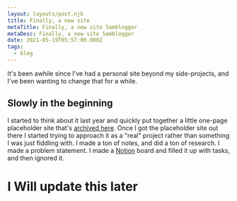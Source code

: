 ```yaml
---
layout: layouts/post.njk
title: Finally, a new site
metaTitle: Finally, a new site 5amblogger
metaDesc: Finally, a new site 5amblogger
date: 2021-05-19T05:57:00.000Z
tags:
  - blog
---
```

<!--StartFragment-->

It's been awhile since I've had a personal site beyond my side-projects, and I've been wanting to change that for a while.

## [](https://5amblogger.com/article/new%20website/#heading-slowly-in-the-beginning)Slowly in the beginning [](https://5amblogger.com/posts/sampleblogpost/#heading-slowly-in-the-beginning)

I started to think about it last year and quickly put together a little one-page placeholder site that's [archived here](https://5amblogger.com/archive/01/). Once I got the placeholder site out there I started trying to approach it as a "real" project rather than something I was just fiddling with. I made a ton of notes, and did a ton of research. I made a problem statement. I made a [Notion](https://5amblogger.com/posts/sampleblogpost/) board and filled it up with tasks, and then ignored it.

# I Will update this later

<!--EndFragment-->